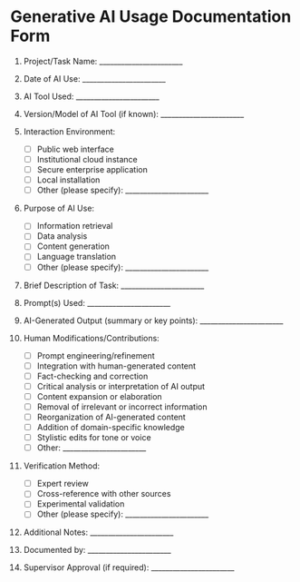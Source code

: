 # Generative AI Usage Documentation Form

1. Project/Task Name: _______________________

2. Date of AI Use: _______________________

3. AI Tool Used: _______________________

4. Version/Model of AI Tool (if known): _______________________

5. Interaction Environment:
   - [ ] Public web interface
   - [ ] Institutional cloud instance
   - [ ] Secure enterprise application
   - [ ] Local installation
   - [ ] Other (please specify): _______________________

6. Purpose of AI Use:
   - [ ] Information retrieval
   - [ ] Data analysis
   - [ ] Content generation
   - [ ] Language translation
   - [ ] Other (please specify): _______________________

7. Brief Description of Task: _______________________

8. Prompt(s) Used: _______________________

9. AI-Generated Output (summary or key points): _______________________

10. Human Modifications/Contributions:
    - [ ] Prompt engineering/refinement
    - [ ] Integration with human-generated content
    - [ ] Fact-checking and correction
    - [ ] Critical analysis or interpretation of AI output
    - [ ] Content expansion or elaboration
    - [ ] Removal of irrelevant or incorrect information
    - [ ] Reorganization of AI-generated content
    - [ ] Addition of domain-specific knowledge
    - [ ] Stylistic edits for tone or voice
    - [ ] Other: _______________________

11. Verification Method:
    - [ ] Expert review
    - [ ] Cross-reference with other sources
    - [ ] Experimental validation
    - [ ] Other (please specify): _______________________

12. Additional Notes: _______________________

13. Documented by: _______________________

14. Supervisor Approval (if required): _______________________
